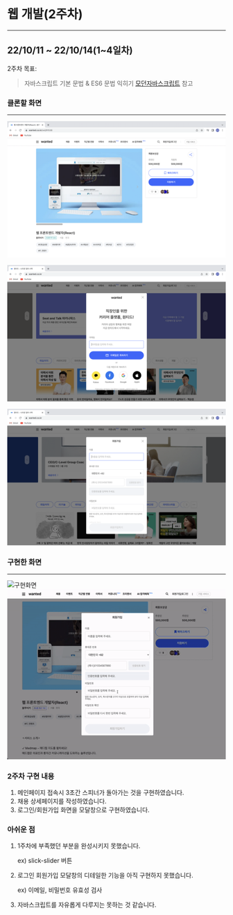 # 웹 개발(2주차)

---

## 22/10/11 ~ 22/10/14(1~4일차)

2주차 목표:

> 자바스크립트 기본 문법 & ES6 문법 익히기
> [모던자바스크립트](https://ko.javascript.info/) 참고

### 클론할 화면

---

![채용공고상세페이지](./img/Untitled.png)

![모달창1](./img/Untitled1.png)

![모달창2](./img/Untitled2.png)

### 구현한 화면

---

![구현화면](./img/Untitled4.gif)
![구현화면기능](./img/Untitled5.gif)

### 2주차 구현 내용

1. 메인페이지 접속시 3초간 스피너가 돌아가는 것을 구현하였습니다.
2. 채용 상세페이지를 작성하였습니다.
3. 로그인/회원가입 화면을 모달창으로 구현하였습니다.

### 아쉬운 점

1. 1주차에 부족했던 부분을 완성시키지 못했습니다.

   ex) slick-slider 버튼

2. 로그인 회원가입 모달창의 디테일한 기능을 아직 구현하지 못했습니다.

   ex) 이메일, 비밀번호 유효성 검사

3. 자바스크립트를 자유롭게 다루지는 못하는 것 같습니다.
